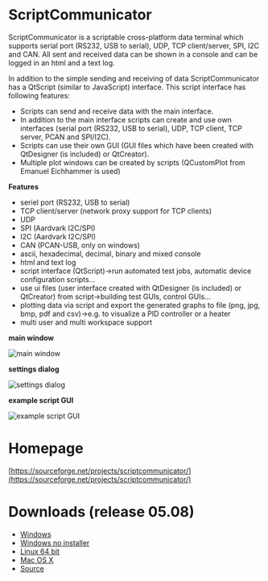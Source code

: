 # ScriptCommunicator
ScriptCommunicator is a scriptable cross-platform data terminal which supports serial port (RS232, USB to serial), UDP, TCP client/server, SPI, I2C and CAN.
All sent and received data can be shown in a console and can be logged in an html and a text log.

In addition to the simple sending and receiving of data ScriptCommunicator has a QtScript (similar to JavaScript) interface.
This script interface has following features:
* Scripts can send and receive data with the main interface.
* In addition to the main interface scripts can create and use own interfaces (serial port (RS232, USB to serial), UDP, TCP client, TCP server, PCAN and SPI/I2C).
* Scripts can use their own GUI (GUI files which have been created with QtDesigner (is included) or QtCreator). 
* Multiple plot windows can be created by scripts (QCustomPlot  from Emanuel Eichhammer is used)


**Features**

* seriel port (RS232, USB to serial)
* TCP client/server (network proxy support for TCP clients)
* UDP
* SPI (Aardvark I2C/SPI)
* I2C (Aardvark I2C/SPI)
* CAN (PCAN-USB, only on windows)
* ascii, hexadecimal, decimal, binary and mixed console
* html and text log
* script interface (QtScript)->run automated test jobs, automatic device configuration scripts...
* use ui files (user interface created with QtDesigner (is included) or QtCreator) from script->building test GUIs, control GUIs...
* plotting data via script and export the generated graphs to file (png, jpg, bmp, pdf and csv)->e.g. to visualize a PID controller or a heater
* multi user and multi workspace support

**main window**

![main window](https://a.fsdn.com/con/app/proj/scriptcommunicator/screenshots/2017-08-07_16h01_36.png/1)

**settings dialog**

![settings dialog](https://a.fsdn.com/con/app/proj/scriptcommunicator/screenshots/2017-08-07_15h40_12.png/1)

**example script GUI**

![example script GUI](https://a.fsdn.com/con/app/proj/scriptcommunicator/screenshots/2015-12-02_10h19_22.png)

# Homepage
[https://sourceforge.net/projects/scriptcommunicator/](https://sourceforge.net/projects/scriptcommunicator/)

# Downloads (release 05.08)
- [Windows](http://sourceforge.net/projects/scriptcommunicator/files/Windows/ScriptCommunicatorSetup_05_08_windows.zip/download)
- [Windows no installer](http://sourceforge.net/projects/scriptcommunicator/files/Windows/ScriptCommunicator_05_08_windows_no_installer.zip/download)
- [Linux 64 bit](http://sourceforge.net/projects/scriptcommunicator/files/Linux_64Bit/ScriptCommunicator_05_08_linux_64_bit.zip/download)
- [Mac OS X](http://sourceforge.net/projects/scriptcommunicator/files/Mac%20OS%20X/ScriptCommunicator_05_08_mac.zip/download)
- [Source](http://sourceforge.net/projects/scriptcommunicator/files/Source/ScriptCommunicator_05_08_source.zip/download)
